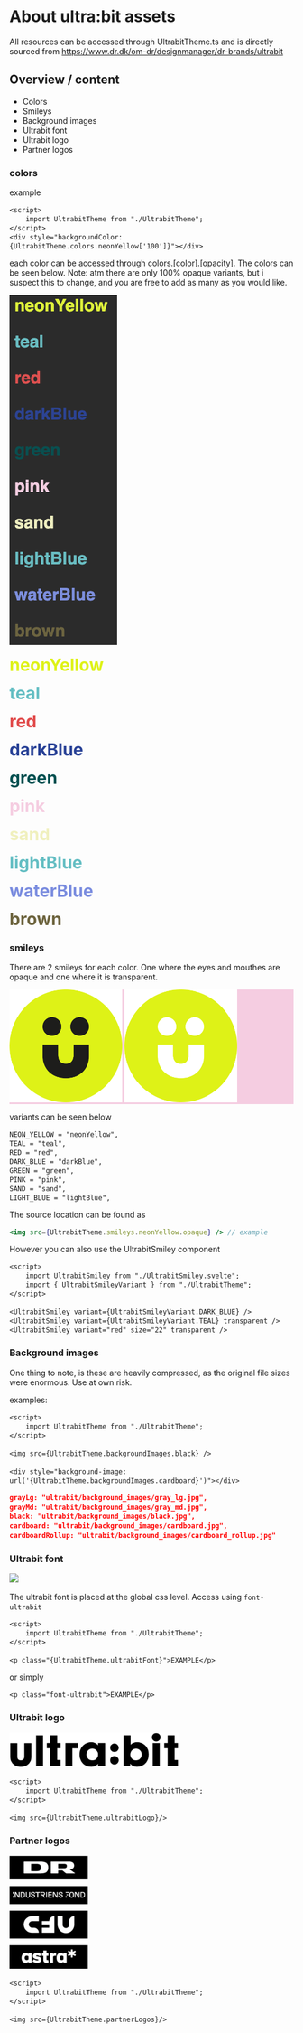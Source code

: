 # About ultra:bit assets

All resources can be accessed through UltrabitTheme.ts and is directly sourced
from https://www.dr.dk/om-dr/designmanager/dr-brands/ultrabit

## Overview / content

- Colors
- Smileys
- Background images
- Ultrabit font
- Ultrabit logo
- Partner logos

### colors

example 

```sveltehtml 
<script>
	import UltrabitTheme from "./UltrabitTheme";
</script>
<div style="backgroundColor: {UltrabitTheme.colors.neonYellow['100']}"></div>
```

each color can be accessed through colors.[color].[opacity]. The colors can be seen below. Note: atm there are only 100%
opaque variants, but i suspect this to change, and you are free to add as many as you would like.

![colors.png](./colors.png)

<span style="font-size:30px;color:rgba(222, 242, 24, 1)">**neonYellow**</span>

<span style="font-size:30px;color:rgba(100, 190, 195, 1)">**teal**</span>

<span style="font-size:30px;color:rgba(225, 75, 75, 1)">**red**</span>

<span style="font-size:30px;color:rgba(40, 65, 150, 1)">**darkBlue**</span>

<span style="font-size:30px;color:rgba(0, 80, 80, 1)">**green**</span>

<span style="font-size:30px;color:rgba(245, 205, 225, 1)">**pink**</span>

<span style="font-size:30px;color:rgba(240, 240, 190, 1)">**sand**</span>

<span style="font-size:30px;color:rgba(100, 190, 195, 1)">**lightBlue**</span>

<span style="font-size:30px;color:rgba(122, 140, 223, 1)">**waterBlue**</span>

<span style="font-size:30px;color:rgba(109, 100, 62, 1)">**brown**</span>

### smileys

There are 2 smileys for each color. One where the eyes and mouthes are opaque and one where it is transparent.
<div style="background-color: rgba(245, 205, 225, 1)">
<img width="200" src="../../../public/ultrabit/smileys/ULTRABIT_SMILEY-02.png">
<img width="200" src="../../../public/ultrabit/smileys/ULTRABIT_SMILEY-10.png">
</div>

variants can be seen below

```
NEON_YELLOW = "neonYellow",
TEAL = "teal",
RED = "red",
DARK_BLUE = "darkBlue",
GREEN = "green",
PINK = "pink",
SAND = "sand",
LIGHT_BLUE = "lightBlue",
```

The source location can be found as

```jsx
<img src={UltrabitTheme.smileys.neonYellow.opaque} /> // example
```

However you can also use the UltrabitSmiley component

```sveltehtml 
<script>
	import UltrabitSmiley from "./UltrabitSmiley.svelte";
	import { UltrabitSmileyVariant } from "./UltrabitTheme";
</script>

<UltrabitSmiley variant={UltrabitSmileyVariant.DARK_BLUE} />
<UltrabitSmiley variant={UltrabitSmileyVariant.TEAL} transparent />
<UltrabitSmiley variant="red" size="22" transparent />
```

### Background images

One thing to note, is these are heavily compressed, as the original file sizes were enormous. Use at own risk.

examples:

```sveltehtml 
<script>
	import UltrabitTheme from "./UltrabitTheme";
</script>

<img src={UltrabitTheme.backgroundImages.black} />

<div style="background-image: url('{UltrabitTheme.backgroundImages.cardboard}')"></div>
```

```json
grayLg: "ultrabit/background_images/gray_lg.jpg",
grayMd: "ultrabit/background_images/gray_md.jpg",
black: "ultrabit/background_images/black.jpg",
cardboard: "ultrabit/background_images/cardboard.jpg",
cardboardRollup: "ultrabit/background_images/cardboard_rollup.jpg"
```

### Ultrabit font

<img src="https://asset.dr.dk/imagescaler/?protocol=https&server=www.dr.dk&file=%2Fimages%2Fother%2F2021%2F05%2F18%2Fultrabit-kode_0.png&scaleAfter=crop&quality=40&w=1700&h=455" width="500">

The ultrabit font is placed at the global css level. Access using `font-ultrabit`

```sveltehtml 
<script>
	import UltrabitTheme from "./UltrabitTheme";
</script>

<p class="{UltrabitTheme.ultrabitFont}">EXAMPLE</p>
```

or simply

```sveltehtml
<p class="font-ultrabit">EXAMPLE</p>
```

### Ultrabit logo

<img src="./../../../public/ultrabit/ultrabit_logo.png" width="300">

```sveltehtml 
<script>
	import UltrabitTheme from "./UltrabitTheme";
</script>

<img src={UltrabitTheme.ultrabitLogo}/>
```

### Partner logos

<img src="./../../../public/ultrabit/partner_logos.png" height="200">

```sveltehtml 
<script>
	import UltrabitTheme from "./UltrabitTheme";
</script>

<img src={UltrabitTheme.partnerLogos}/>
```
